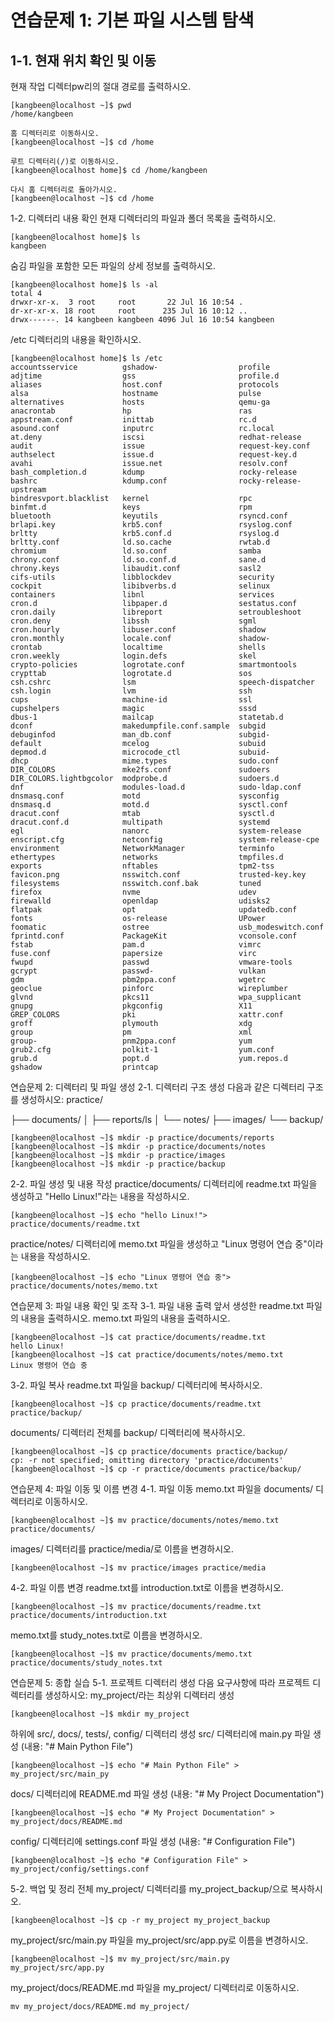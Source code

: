 # 연습문제 1: 기본 파일 시스템 탐색
## 1-1. 현재 위치 확인 및 이동
현재 작업 디렉터pw리의 절대 경로를 출력하시오.
```shell
[kangbeen@localhost ~]$ pwd
/home/kangbeen

홈 디렉터리로 이동하시오.
[kangbeen@localhost ~]$ cd /home

루트 디렉터리(/)로 이동하시오.
[kangbeen@localhost home]$ cd /home/kangbeen

다시 홈 디렉터리로 돌아가시오.
[kangbeen@localhost ~]$ cd /home
```

1-2. 디렉터리 내용 확인
현재 디렉터리의 파일과 폴더 목록을 출력하시오.
```shell
[kangbeen@localhost home]$ ls
kangbeen
```

숨김 파일을 포함한 모든 파일의 상세 정보를 출력하시오.
```shell
[kangbeen@localhost home]$ ls -al
total 4
drwxr-xr-x.  3 root     root       22 Jul 16 10:54 .
dr-xr-xr-x. 18 root     root      235 Jul 16 10:12 ..
drwx------. 14 kangbeen kangbeen 4096 Jul 16 10:54 kangbeen
```

/etc 디렉터리의 내용을 확인하시오.
```shell
[kangbeen@localhost home]$ ls /etc
accountsservice          gshadow-                  profile
adjtime                  gss                       profile.d
aliases                  host.conf                 protocols
alsa                     hostname                  pulse
alternatives             hosts                     qemu-ga
anacrontab               hp                        ras
appstream.conf           inittab                   rc.d
asound.conf              inputrc                   rc.local
at.deny                  iscsi                     redhat-release
audit                    issue                     request-key.conf
authselect               issue.d                   request-key.d
avahi                    issue.net                 resolv.conf
bash_completion.d        kdump                     rocky-release
bashrc                   kdump.conf                rocky-release-upstream
bindresvport.blacklist   kernel                    rpc
binfmt.d                 keys                      rpm
bluetooth                keyutils                  rsyncd.conf
brlapi.key               krb5.conf                 rsyslog.conf
brltty                   krb5.conf.d               rsyslog.d
brltty.conf              ld.so.cache               rwtab.d
chromium                 ld.so.conf                samba
chrony.conf              ld.so.conf.d              sane.d
chrony.keys              libaudit.conf             sasl2
cifs-utils               libblockdev               security
cockpit                  libibverbs.d              selinux
containers               libnl                     services
cron.d                   libpaper.d                sestatus.conf
cron.daily               libreport                 setroubleshoot
cron.deny                libssh                    sgml
cron.hourly              libuser.conf              shadow
cron.monthly             locale.conf               shadow-
crontab                  localtime                 shells
cron.weekly              login.defs                skel
crypto-policies          logrotate.conf            smartmontools
crypttab                 logrotate.d               sos
csh.cshrc                lsm                       speech-dispatcher
csh.login                lvm                       ssh
cups                     machine-id                ssl
cupshelpers              magic                     sssd
dbus-1                   mailcap                   statetab.d
dconf                    makedumpfile.conf.sample  subgid
debuginfod               man_db.conf               subgid-
default                  mcelog                    subuid
depmod.d                 microcode_ctl             subuid-
dhcp                     mime.types                sudo.conf
DIR_COLORS               mke2fs.conf               sudoers
DIR_COLORS.lightbgcolor  modprobe.d                sudoers.d
dnf                      modules-load.d            sudo-ldap.conf
dnsmasq.conf             motd                      sysconfig
dnsmasq.d                motd.d                    sysctl.conf
dracut.conf              mtab                      sysctl.d
dracut.conf.d            multipath                 systemd
egl                      nanorc                    system-release
enscript.cfg             netconfig                 system-release-cpe
environment              NetworkManager            terminfo
ethertypes               networks                  tmpfiles.d
exports                  nftables                  tpm2-tss
favicon.png              nsswitch.conf             trusted-key.key
filesystems              nsswitch.conf.bak         tuned
firefox                  nvme                      udev
firewalld                openldap                  udisks2
flatpak                  opt                       updatedb.conf
fonts                    os-release                UPower
foomatic                 ostree                    usb_modeswitch.conf
fprintd.conf             PackageKit                vconsole.conf
fstab                    pam.d                     vimrc
fuse.conf                papersize                 virc
fwupd                    passwd                    vmware-tools
gcrypt                   passwd-                   vulkan
gdm                      pbm2ppa.conf              wgetrc
geoclue                  pinforc                   wireplumber
glvnd                    pkcs11                    wpa_supplicant
gnupg                    pkgconfig                 X11
GREP_COLORS              pki                       xattr.conf
groff                    plymouth                  xdg
group                    pm                        xml
group-                   pnm2ppa.conf              yum
grub2.cfg                polkit-1                  yum.conf
grub.d                   popt.d                    yum.repos.d
gshadow                  printcap

```
연습문제 2: 디렉터리 및 파일 생성
2-1. 디렉터리 구조 생성
다음과 같은 디렉터리 구조를 생성하시오:
practice/

├── documents/
│   ├── reports/ls
│   └── notes/
├── images/
└── backup/
```shell
[kangbeen@localhost ~]$ mkdir -p practice/documents/reports
[kangbeen@localhost ~]$ mkdir -p practice/documents/notes
[kangbeen@localhost ~]$ mkdir -p practice/images
[kangbeen@localhost ~]$ mkdir -p practice/backup
```
2-2. 파일 생성 및 내용 작성
practice/documents/ 디렉터리에 readme.txt 파일을 생성하고 "Hello Linux!"라는 내용을 작성하시오.
```shell
[kangbeen@localhost ~]$ echo "hello Linux!"> practice/documents/readme.txt
```
practice/notes/ 디렉터리에 memo.txt 파일을 생성하고 "Linux 명령어 연습 중"이라는 내용을 작성하시오.
```shell
[kangbeen@localhost ~]$ echo "Linux 명령어 연습 중"> practice/documents/notes/memo.txt
```
연습문제 3: 파일 내용 확인 및 조작
3-1. 파일 내용 출력
앞서 생성한 readme.txt 파일의 내용을 출력하시오.
memo.txt 파일의 내용을 출력하시오.
```shell
[kangbeen@localhost ~]$ cat practice/documents/readme.txt
hello Linux!
[kangbeen@localhost ~]$ cat practice/documents/notes/memo.txt
Linux 명령어 연습 중
```
3-2. 파일 복사
readme.txt 파일을 backup/ 디렉터리에 복사하시오.
```shell
[kangbeen@localhost ~]$ cp practice/documents/readme.txt practice/backup/
```
documents/ 디렉터리 전체를 backup/ 디렉터리에 복사하시오.
```shell
[kangbeen@localhost ~]$ cp practice/documents practice/backup/
cp: -r not specified; omitting directory 'practice/documents'
[kangbeen@localhost ~]$ cp -r practice/documents practice/backup/
```

연습문제 4: 파일 이동 및 이름 변경
4-1. 파일 이동
memo.txt 파일을 documents/ 디렉터리로 이동하시오.
```shell
[kangbeen@localhost ~]$ mv practice/documents/notes/memo.txt practice/documents/
```
images/ 디렉터리를 practice/media/로 이름을 변경하시오.
```shell
[kangbeen@localhost ~]$ mv practice/images practice/media
```
4-2. 파일 이름 변경
readme.txt를 introduction.txt로 이름을 변경하시오.
```shell
[kangbeen@localhost ~]$ mv practice/documents/readme.txt practice/documents/introduction.txt
```
memo.txt를 study_notes.txt로 이름을 변경하시오.
```shell
[kangbeen@localhost ~]$ mv practice/documents/memo.txt practice/documents/study_notes.txt
```

연습문제 5: 종합 실습
5-1. 프로젝트 디렉터리 생성
다음 요구사항에 따라 프로젝트 디렉터리를 생성하시오:
my_project/라는 최상위 디렉터리 생성
```shell
[kangbeen@localhost ~]$ mkdir my_project
```

하위에 src/, docs/, tests/, config/ 디렉터리 생성
src/ 디렉터리에 main.py 파일 생성 (내용: "# Main Python File")
```shell
[kangbeen@localhost ~]$ echo "# Main Python File" > my_project/src/main_py
```
docs/ 디렉터리에 README.md 파일 생성 (내용: "# My Project Documentation")
```shell
[kangbeen@localhost ~]$ echo "# My Project Documentation" > my_project/docs/README.md
```
config/ 디렉터리에 settings.conf 파일 생성 (내용: "# Configuration File")
```shell
[kangbeen@localhost ~]$ echo "# Configuration File" > my_project/config/settings.conf
```
5-2. 백업 및 정리
전체 my_project/ 디렉터리를 my_project_backup/으로 복사하시오.
```shell
[kangbeen@localhost ~]$ cp -r my_project my_project_backup
```
my_project/src/main.py 파일을 my_project/src/app.py로 이름을 변경하시오.
```shell
[kangbeen@localhost ~]$ mv my_project/src/main.py my_project/src/app.py
```
my_project/docs/README.md 파일을 my_project/ 디렉터리로 이동하시오.
```shell
mv my_project/docs/README.md my_project/
```
